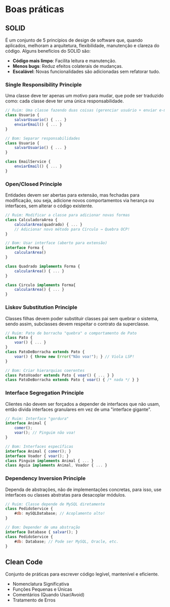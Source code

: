 # Boas práticas

## SOLID
É um conjunto de 5 princípios de design de software que, quando aplicados, melhoram a arquitetura, flexibilidade, manutenção e clareza do código.
Alguns benefícios do SOLID são:
- **Código mais limpo**: Facilita leitura e manutenção.  
- **Menos bugs**: Reduz efeitos colaterais de mudanças.  
- **Escalável**: Novas funcionalidades são adicionadas sem refatorar tudo. 

### Single Responsibility Principle
Uma classe deve ter apenas um motivo para mudar, que pode ser traduzido como: cada classe deve ter uma única responsabilidade.
```javascript
// Ruim: Uma classe fazendo duas coisas (gerenciar usuário + enviar e-mail)  
class Usuario {  
    salvarUsuario() { ... }  
    enviarEmail() { ... }  
}  

// Bom: Separar responsabilidades  
class Usuario {
    salvarUsuario() { ... }
}

class EmailService {
    enviarEmail() { ... }
}  
```

### Open/Closed Principle
Entidades devem ser abertas para extensão, mas fechadas para modificação, sou seja, adicione novos comportamentos via herança ou interfaces, sem alterar o código existente.  
```javascript  
// Ruim: Modificar a classe para adicionar novas formas  
class CalculadoraArea {  
    calcularArea(quadrado) { ... }  
    // Adicionar novo método para Círculo → Quebra OCP!  
}  

// Bom: Usar interface (aberto para extensão)  
interface Forma { 
    calcularArea()
}

class Quadrado implements Forma { 
    calcularArea() { ... }
}

class Circulo implements Forma{ 
    calcularArea() { ... }
}
```

### Liskov Substitution Principle
Classes filhas devem poder substituir classes pai sem quebrar o sistema, sendo assim, subclasses devem respeitar o contrato da superclasse.  
```javascript 
// Ruim: Pato de borracha "quebra" o comportamento de Pato  
class Pato {  
    voar() { ... }
}  
class PatoDeBorracha extends Pato {  
    voar() { throw new Error("Não voa!"); } // Viola LSP!  
}  

// Bom: Criar hierarquias coerentes  
class PatoVoador extends Pato { voar() { ... } }  
class PatoDeBorracha extends Pato { voar() { /* nada */ } }  
```  

### Interface Segregation Principle
Clientes não devem ser forçados a depender de interfaces que não usam, então divida interfaces granulares em vez de uma "interface gigante".
```javascript
// Ruim: Interface "gordura"  
interface Animal {  
    comer();  
    voar(); // Pinguim não voa!  
}  

// Bom: Interfaces específicas  
interface Animal { comer(); }  
interface Voador { voar(); }  
class Pinguim implements Animal { ... }  
class Aguia implements Animal, Voador { ... }  
```  

### Dependency Inversion Principle
Dependa de abstrações, não de implementações concretas, para isso, use interfaces ou classes abstratas para desacoplar módulos.  
```javascript
// Ruim: Classe depende de MySQL diretamente  
class PedidoService {  
    #db: mySQLDatabase; // Acoplamento alto!  
}  

// Bom: Depender de uma abstração  
interface Database { salvar(); }  
class PedidoService {  
    #db: Database; // Pode ser MySQL, Oracle, etc.  
}  
```  

## Clean Code
Conjunto de práticas para escrever código legível, mantenível e eficiente.
- Nomenclatura Significativa
- Funções Pequenas e Únicas
- Comentários (Quando Usar/Avoid)
- Tratamento de Erros